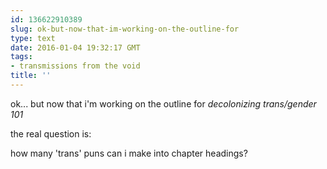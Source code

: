 ```yaml
---
id: 136622910389
slug: ok-but-now-that-im-working-on-the-outline-for
type: text
date: 2016-01-04 19:32:17 GMT
tags:
- transmissions from the void
title: ''
---
```


ok... but now that i'm working on the outline for _decolonizing trans/gender 101_

the real question is:

how many 'trans' puns can i make into chapter headings?